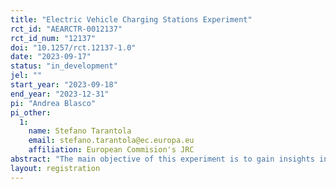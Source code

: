 ```yaml
---
title: "Electric Vehicle Charging Stations Experiment"
rct_id: "AEARCTR-0012137"
rct_id_num: "12137"
doi: "10.1257/rct.12137-1.0"
date: "2023-09-17"
status: "in_development"
jel: ""
start_year: "2023-09-18"
end_year: "2023-12-31"
pi: "Andrea Blasco"
pi_other:
  1:
    name: Stefano Tarantola
    email: stefano.tarantola@ec.europa.eu
    affiliation: European Commision's JRC
abstract: "The main objective of this experiment is to gain insights into the behaviours and choices of electric car owners when presented with different incentive schemes for utilising a workplace charging station. Specifically, we study various configurations of a system of credits for charging electric cars at the PRISM charging station at the European Commission's Joint Research Center (JRC) in Ispra. PRISM is an experimental platform with multiple charging points, allowing JRC employees to charge their vehicles for free in exchange for anonymised data about their behaviours. Within this context, incentives are necessary to ensure an efficient and fair use of the stations at the workplace. By exploring diverse credit configurations and observing user responses, this study aims to enhance our understanding of how such incentive structures impact EV charging behaviours, user preferences, and the overall integration of electric vehicles into the daily commute."
layout: registration
---
```


